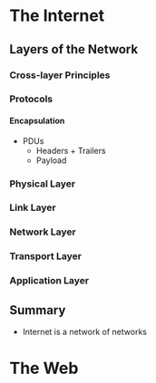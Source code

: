 # The Internet
## Layers of the Network
### Cross-layer Principles
### Protocols
#### Encapsulation
- PDUs
  - Headers + Trailers
  - Payload

### Physical Layer

### Link Layer

### Network Layer

### Transport Layer

### Application Layer


## Summary
- Internet is a network of networks

# The Web
